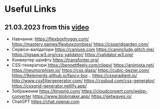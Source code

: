 # Useful Links

## 21.03.2023 from this [video](https://www.youtube.com/watch?v=LWQRG-rs1XA) 

- Навчання:
https://flexboxfroggy.com/
https://mastery.games/flexboxzombies/
https://cssgridgarden.com/
- Сервіси-валідатори
https://caniuse.com
https://caninclude.glitch.me/
https://jigsaw.w3.org/css-validator/
https://validator.w3.org/
- Конвертер шрифту
https://transfonter.org/
- CSS-генератори
https://bennettfeely.com/clippy/
https://animista.net/
https://neumorphism.io/
https://css.glass/
https://cubic-bezier.com/
https://9elements.github.io/fancy-bor...
https://cssgradient.io/
http://www.cssfiltergenerator.com/
https://cssbud.com/css-generator/
https://cssgrid-generator.netlify.app/
- Зображення
https://tinypng.com/
https://cloudconvert.com/webp-converter
https://www.blobmaker.app/
https://getwaves.io/
- ChatGPT
https://chat.openai.com
 